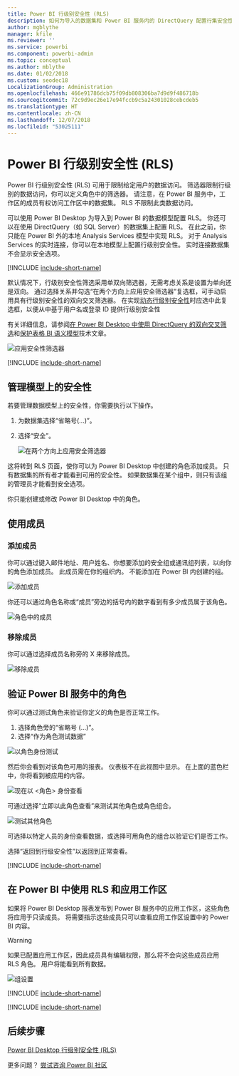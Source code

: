 ```yaml
---
title: Power BI 行级别安全性 (RLS)
description: 如何为导入的数据集和 Power BI 服务内的 DirectQuery 配置行集安全性。
author: mgblythe
manager: kfile
ms.reviewer: ''
ms.service: powerbi
ms.component: powerbi-admin
ms.topic: conceptual
ms.author: mblythe
ms.date: 01/02/2018
ms.custom: seodec18
LocalizationGroup: Administration
ms.openlocfilehash: 466e91786dcb75f09db808306ba7d9d9f486718b
ms.sourcegitcommit: 72c9d9ec26e17e94fccb9c5a24301028cebcdeb5
ms.translationtype: HT
ms.contentlocale: zh-CN
ms.lasthandoff: 12/07/2018
ms.locfileid: "53025111"
---
```

# <a name="row-level-security-rls-with-power-bi"></a>Power BI 行级别安全性 (RLS)

Power BI 行级别安全性 (RLS) 可用于限制给定用户的数据访问。 筛选器限制行级别的数据访问，你可以定义角色中的筛选器。 请注意，在 Power BI 服务中，工作区的成员有权访问工作区中的数据集。 RLS 不限制此类数据访问。

可以使用 Power BI Desktop 为导入到 Power BI 的数据模型配置 RLS。 你还可以在使用 DirectQuery（如 SQL Server）的数据集上配置 RLS。 在此之前，你只能在 Power BI 外的本地 Analysis Services 模型中实现 RLS。 对于 Analysis Services 的实时连接，你可以在本地模型上配置行级别安全性。 实时连接数据集不会显示安全选项。

[!INCLUDE [include-short-name](./includes/rls-desktop-define-roles.md)]

默认情况下，行级别安全性筛选采用单双向筛选器，无需考虑关系是设置为单向还是双向。 通过选择关系并勾选“在两个方向上应用安全筛选器”复选框，可手动启用具有行级别安全性的双向交叉筛选器。 在实现[动态行级别安全性](https://docs.microsoft.com/sql/analysis-services/supplemental-lesson-implement-dynamic-security-by-using-row-filters)时应选中此复选框，以便从中基于用户名或登录 ID 提供行级别安全性

有关详细信息，请参阅[在 Power BI Desktop 中使用 DirectQuery 的双向交叉筛选](desktop-bidirectional-filtering.md)和[保护表格 BI 语义模型](http://download.microsoft.com/download/D/2/0/D20E1C5F-72EA-4505-9F26-FEF9550EFD44/Securing%20the%20Tabular%20BI%20Semantic%20Model.docx)技术文章。

![应用安全性筛选器](media/service-admin-rls/rls-apply-security-filter.png)


[!INCLUDE [include-short-name](./includes/rls-desktop-view-as-roles.md)]

## <a name="manage-security-on-your-model"></a>管理模型上的安全性

若要管理数据模型上的安全性，你需要执行以下操作。

1. 为数据集选择“省略号(...)”。
2. 选择“安全”。
   
   ![在两个方向上应用安全筛选器](media/service-admin-rls/rls-security.png)

这将转到 RLS 页面，使你可以为 Power BI Desktop 中创建的角色添加成员。 只有数据集的所有者才能看到可用的安全性。 如果数据集在某个组中，则只有该组的管理员才能看到安全选项。 

你只能创建或修改 Power BI Desktop 中的角色。

## <a name="working-with-members"></a>使用成员

### <a name="add-members"></a>添加成员

你可以通过键入邮件地址、用户姓名、你想要添加的安全组或通讯组列表，以向你的角色添加成员。 此成员需在你的组织内。 不能添加在 Power BI 内创建的组。

![添加成员](media/service-admin-rls/rls-add-member.png)

你还可以通过角色名称或“成员”旁边的括号内的数字看到有多少成员属于该角色。

![角色中的成员](media/service-admin-rls/rls-member-count.png)

### <a name="remove-members"></a>移除成员

你可以通过选择成员名称旁的 X 来移除成员。 

![移除成员](media/service-admin-rls/rls-remove-member.png)

## <a name="validating-the-role-within-the-power-bi-service"></a>验证 Power BI 服务中的角色

你可以通过测试角色来验证你定义的角色是否正常工作。 

1. 选择角色旁的“省略号 (...)”。
2. 选择“作为角色测试数据”

![以角色身份测试](media/service-admin-rls/rls-test-role.png)

然后你会看到对该角色可用的报表。 仪表板不在此视图中显示。 在上面的蓝色栏中，你将看到被应用的内容。

![现在以 <角色> 身份查看](media/service-admin-rls/rls-test-role2.png)

可通过选择“立即以此角色查看”来测试其他角色或角色组合。

![测试其他角色](media/service-admin-rls/rls-test-role3.png)

可选择以特定人员的身份查看数据，或选择可用角色的组合以验证它们是否工作。 

选择“返回到行级安全性”以返回到正常查看。

[!INCLUDE [include-short-name](./includes/rls-usernames.md)]

## <a name="using-rls-with-app-workspaces-in-power-bi"></a>在 Power BI 中使用 RLS 和应用工作区

如果将 Power BI Desktop 报表发布到 Power BI 服务中的应用工作区，这些角色将应用于只读成员。 将需要指示这些成员只可以查看应用工作区设置中的 Power BI 内容。

> [!WARNING]
> 如果已配置应用工作区，因此成员具有编辑权限，那么将不会向这些成员应用 RLS 角色。 用户将能看到所有数据。

![组设置](media/service-admin-rls/rls-group-settings.png)

[!INCLUDE [include-short-name](./includes/rls-limitations.md)]

[!INCLUDE [include-short-name](./includes/rls-faq.md)]

## <a name="next-steps"></a>后续步骤
[Power BI Desktop 行级别安全性 (RLS)](desktop-rls.md)  

更多问题？ [尝试咨询 Power BI 社区](http://community.powerbi.com/)